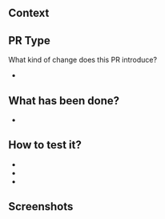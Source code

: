 ## Context

## PR Type

What kind of change does this PR introduce?

-

## What has been done?

-

## How to test it?

-
-
-

## Screenshots
